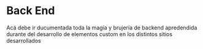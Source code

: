 # Back End

Acá debe ir ducumentada toda la magía y brujería de backend apredendida  durante del desarrollo de elementos custom en los distintos sitios desarrollados